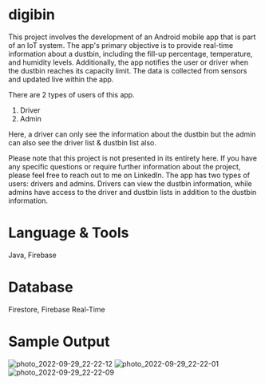 # digibin
This project involves the development of an Android mobile app that is part of an IoT system. The app's primary objective is to provide real-time information about a dustbin, including the fill-up percentage, temperature, and humidity levels. Additionally, the app notifies the user or driver when the dustbin reaches its capacity limit. The data is collected from sensors and updated live within the app.

There are 2 types of users of this app. 
1. Driver
2. Admin

Here, a driver can only see the information about the dustbin but the admin can also see the driver list & dustbin list also.

Please note that this project is not presented in its entirety here. If you have any specific questions or require further information about the project, please feel free to reach out to me on LinkedIn. The app has two types of users: drivers and admins. Drivers can view the dustbin information, while admins have access to the driver and dustbin lists in addition to the dustbin information.


# Language & Tools
Java, Firebase

# Database
Firestore, Firebase Real-Time

# Sample Output
![photo_2022-09-29_22-22-12](https://user-images.githubusercontent.com/58313058/193416842-2b515595-5933-4aa1-b8cf-48fe28a22497.jpg)
![photo_2022-09-29_22-22-01](https://user-images.githubusercontent.com/58313058/193416860-b02765aa-31fe-4170-a248-8af83554c79b.jpg)
![photo_2022-09-29_22-22-09](https://user-images.githubusercontent.com/58313058/193416863-e9bb94d8-aed6-4882-b6f9-2b29a4ae99fb.jpg)



